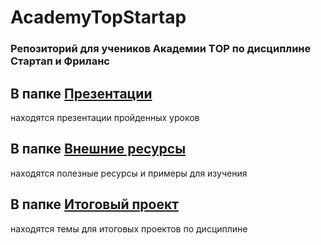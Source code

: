 # AcademyTopStartap



### Репозиторий для учеников Академии ТOP  по дисциплине Стартап и Фриланс


## В папке [Презентации](https://github.com/Anastariya-qa-37/AcademyTopHTML/tree/main/Презентации)
находятся презентации пройденных уроков
## В папке [Внешние ресурсы](https://github.com/Anastariya-qa-37/AcademyTopHTML/tree/main/Презентации)
находятся полезные ресурсы и примеры для изучения
## В папке [Итоговый проект](https://github.com/Anastariya-qa-37/AcademyTopHTML/blob/main/Итоговый%20проект/Итоговый%20проект.md) 
находятся темы для итоговых проектов по дисциплине
